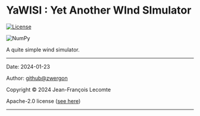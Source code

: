 # YaWISI : Yet Another WInd SImulator

[![License](https://img.shields.io/badge/License-Apache_2.0-blue.svg)](https://opensource.org/licenses/Apache-2.0)

![NumPy](https://img.shields.io/badge/numpy-%23013243.svg?style=for-the-badge&logo=numpy&logoColor=white)

A quite simple wind simulator.



---

Date: 2024-01-23

Author: [github@zwergon](https://github.com/zwergon)

Copyright © 2024 Jean-François Lecomte

Apache-2.0 license ([see here](LICENSE))

---

